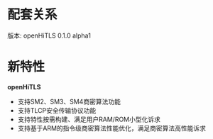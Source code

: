 # 配套关系

版本:  openHiTLS 0.1.0 alpha1

# 新特性

**openHiTLS**

* 支持SM2、SM3、SM4商密算法功能
* 支持TLCP安全传输协议功能
* 支持特性按需构建、满足用户RAM/ROM小型化诉求
* 支持基于ARM的指令级商密算法性能优化，满足商密算法高性能诉求


